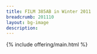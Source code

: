 ```yaml
---
title: FILM 385AB in Winter 2011
breadcrumb: 201110
layout: bg-image
description:
---
```


{% include offering/main.html %}
